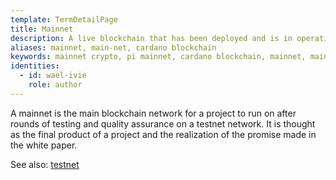 ```yaml
---
template: TermDetailPage
title: Mainnet
description: A live blockchain that has been deployed and is in operation.
aliases: mainnet, main-net, cardano blockchain
keywords: mainnet crypto, pi mainnet, cardano blockchain, mainnet, main-net, testnet, mainnet meaning
identities:
  - id: wael-ivie
    role: author
---
```


A mainnet is the main blockchain network for a project to run on after rounds of testing and quality assurance on a testnet network. It is thought as the final product of a project and the realization of the promise made in the white paper.

See also: [testnet](/en/terms/testnet.md)
